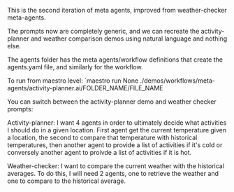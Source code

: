 This is the second iteration of meta agents, improved from weather-checker meta-agents.

The prompts now are completely generic, and we can recreate the activity-planner and weather comparison demos using natural language and nothing else.

The agents folder has the meta agents/workflow definitions that create the agents.yaml file, and similarly for the workflow.

To run from maestro level:
`maestro run None ./demos/workflows/meta-agents/activity-planner.ai/FOLDER_NAME/FILE_NAME

You can switch between the activity-planner demo and weather checker prompts:

Activity-planner: I want 4 agents in order to ultimately decide what activities I should do in a given location. First agent get the current temperature given a location, the second to compare that temperature with historical temperatures, then another agent to provide a list of activities if it's cold or conversely another agent to proivde a list of activities if it is hot.

Weather-checker:  I want to compare the current weather with the historical averages. To do this, I will need 2 agents, one to retrieve the weather and one to compare to the historical average.
